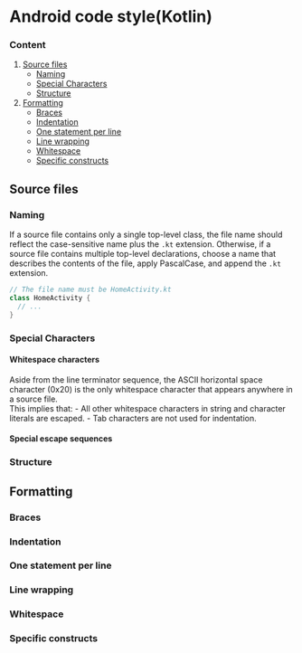 # Android code style(Kotlin)

### Content
1. [Source files](#source_files)
    - [Naming](#source_files_naming)
    - [Special Characters](#source_files_special_characters)
    - [Structure](#source_files_structure)
2. [Formatting](#formatting)
    - [Braces](#formatting_braces)
    - [Indentation](#formatting_indentation)
    - [One statement per line](#formatting_one_statement_per_line)
    - [Line wrapping](#formatting_line_wrapping)
    - [Whitespace](#formatting_whitespace)
    - [Specific constructs](#formatting_specific_constructs)



<a id="source_files"><h2>Source files</h2></a>

  <a id="source_files_naming"><h3>Naming</h3></a>
  If a source file contains only a single top-level class, the file name should reflect the case-sensitive name plus the ```.kt``` extension. Otherwise, if a source file contains multiple top-level declarations, choose a name that describes the contents of the file, apply PascalCase, and append the ```.kt``` extension.<br>
  ```java
  // The file name must be HomeActivity.kt
  class HomeActivity {
    // ...
  }
  ```
  <a id="source_files_special_characters"><h3>Special Characters</h3></a>
    <h4>Whitespace characters</h4>
    Aside from the line terminator sequence, the ASCII horizontal space character (0x20) is the only whitespace character that appears anywhere in a source file.<br>
    This implies that:
      - All other whitespace characters in string and character literals are escaped.
      - Tab characters are not used for indentation.
    <h4>Special escape sequences</h4>
    
  <a id="source_files_structure"><h3>Structure</h3></a>

<a id="formatting"><h2>Formatting</h2></a>

  <a id="formatting_braces"><h3>Braces</h3></a>
  
  <a id="formatting_indentation"><h3>Indentation</h3></a>
  
  <a id="formatting_one_statement_per_line"><h3>One statement per line</h3></a>
  
  <a id="formatting_line_wrapping"><h3>Line wrapping</h3></a>
  
  <a id="formatting_whitespace"><h3>Whitespace</h3></a>
  
  <a id="formatting_specific_constructs"><h3>Specific constructs</h3></a>
